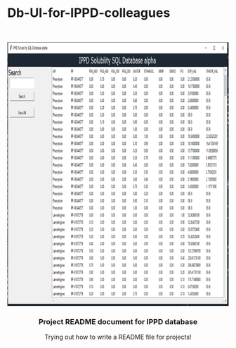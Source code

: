 # Db-UI-for-IPPD-colleagues


<!-- PROJECT LOGO -->
<br />
<p align="center">
  <a href="https://github.com/AlexBoldin/Db-UI-for-IPPD-colleagues/blob/main/README.md">
    <img src="/images_description/GUI1.png" alt="Logo" width="800" height="600">
  </a>

  <h3 align="center">Project README document for IPPD database</h3>

  <p align="center">
    Trying out how to write a README file for projects!
    <br />
  </p>
</p>
